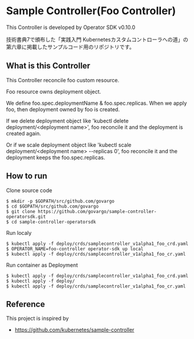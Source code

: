 # Sample Controller(Foo Controller)

This Controller is developed by Operator SDK v0.10.0

技術書典7で頒布した「実践入門 Kubernetesカスタムコントローラへの道」の第六章に掲載したサンプルコード用のリポジトリです。

## What is this Controller

This Controller reconcile foo custom resource.

Foo resource owns deployment object.

We define foo.spec.deploymentName & foo.spec.replicas.
When we apply foo, then deployment owned by foo is created.

If we delete deployment object like 'kubectl delete deployment/\<deployment name\>',
foo reconcile it and the deployment is created again.

Or if we scale deployment object like 'kubectl scale deployment/\<deployment name\> --replicas 0',
foo reconcile it and the deployment keeps the foo.spec.replicas.

## How to run

Clone source code

```
$ mkdir -p $GOPATH/src/github.com/govargo
$ cd $GOPATH/src/github.com/govargo
$ git clone https://github.com/govargo/sample-controller-operatorsdk.git
$ cd sample-controller-operatorsdk
```

Run localy

```
$ kubectl apply -f deploy/crds/samplecontroller_v1alpha1_foo_crd.yaml
$ OPERATOR_NAME=foo-controller operator-sdk up local
$ kubectl apply -f deploy/crds/samplecontroller_v1alpha1_foo_cr.yaml
```

Run container as Deployment

```
$ kubectl apply -f deploy/crds/samplecontroller_v1alpha1_foo_crd.yaml
$ kubectl apply -f deploy/
$ kubectl apply -f deploy/crds/samplecontroller_v1alpha1_foo_cr.yaml
```

## Reference

This project is inspired by

 * https://github.com/kubernetes/sample-controller
